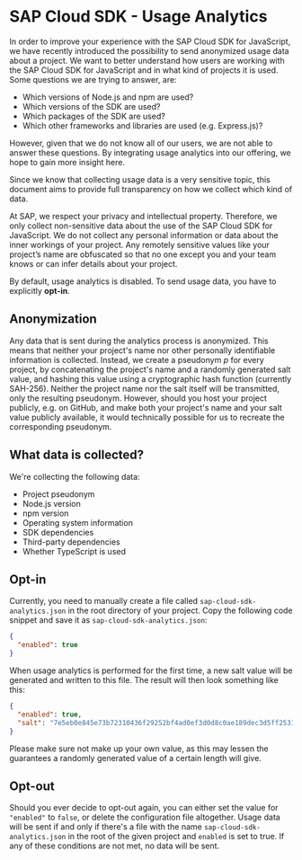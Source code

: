# SAP Cloud SDK - Usage Analytics

In order to improve your experience with the SAP Cloud SDK for JavaScript, we have recently introduced the possibility to send anonymized usage data about a project.
We want to better understand how users are working with the SAP Cloud SDK for JavaScript and in what kind of projects it is used.
Some questions we are trying to answer, are:

- Which versions of Node.js and npm are used?
- Which versions of the SDK are used?
- Which packages of the SDK are used?
- Which other frameworks and libraries are used (e.g. Express.js)?

However, given that we do not know all of our users, we are not able to answer these questions.
By integrating usage analytics into our offering, we hope to gain more insight here.

Since we know that collecting usage data is a very sensitive topic, this document aims to provide full transparency on how we collect which kind of data.

At SAP, we respect your privacy and intellectual property.
Therefore, we only collect non-sensitive data about the use of the SAP Cloud SDK for JavaScript.
We do not collect any personal information or data about the inner workings of your project.
Any remotely sensitive values like your project’s name are obfuscated so that no one except you and your team knows or can infer details about your project.

By default, usage analytics is disabled.
To send usage data, you have to explicitly **opt-in**.

## Anonymization

Any data that is sent during the analytics process is anonymized.
This means that neither your project's name nor other personally identifiable information is collected.
Instead, we create a pseudonym _p_ for every project, by concatenating the project's name and a randomly generated salt value, and hashing this value using a cryptographic hash function (currently SAH-256).
Neither the project name nor the salt itself will be transmitted, only the resulting pseudonym.
However, should you host your project publicly, e.g. on GitHub, and make both your project's name and your salt value publicly available, it would technically possible for us to recreate the corresponding pseudonym.

## What data is collected?

We're collecting the following data:

- Project pseudonym
- Node.js version
- npm version
- Operating system information
- SDK dependencies
- Third-party dependencies
- Whether TypeScript is used

## Opt-in

Currently, you need to manually create a file called `sap-cloud-sdk-analytics.json` in the root directory of your project.
Copy the following code snippet and save it as `sap-cloud-sdk-analytics.json`:

```json
{
  "enabled": true
}
```

When usage analytics is performed for the first time, a new salt value will be generated and written to this file.
The result will then look something like this:

```json
{
  "enabled": true,
  "salt": "7e5eb0e845e73b72310436f29252bf4ad0ef3d0d8c0ae189dec3d5ff2531e6a0"
}
```

Please make sure not make up your own value, as this may lessen the guarantees a randomly generated value of a certain length will give.

## Opt-out

Should you ever decide to opt-out again, you can either set the value for `"enabled"` to `false`, or delete the configuration file altogether.
Usage data will be sent if and only if there's a file with the name `sap-cloud-sdk-analytics.json` in the root of the given project and `enabled` is set to true.
If any of these conditions are not met, no data will be sent.
